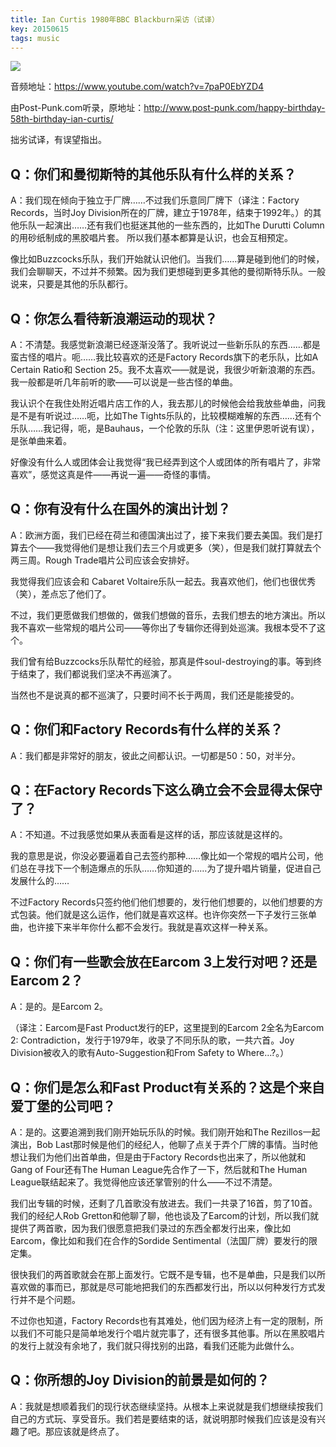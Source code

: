 ```yaml
---
title: Ian Curtis 1980年BBC Blackburn采访（试译）
key: 20150615
tags: music
---
```


![](https://img3.doubanio.com/view/note/large/public/p27442123.jpg)

音频地址：https://www.youtube.com/watch?v=7paP0EbYZD4

由Post-Punk.com听录，原地址：http://www.post-punk.com/happy-birthday-58th-birthday-ian-curtis/

拙劣试译，有误望指出。

## Q：你们和曼彻斯特的其他乐队有什么样的关系？

A：我们现在倾向于独立于厂牌……不过我们乐意同厂牌下（译注：Factory Records，当时Joy Division所在的厂牌，建立于1978年，结束于1992年。）的其他乐队一起演出……还有我们也挺迷其他的一些东西的，比如The Durutti Column的用砂纸制成的黑胶唱片套。
  所以我们基本都算是认识，也会互相预定。
  
  像比如Buzzcocks乐队，我们开始就认识他们。当我们……算是碰到他们的时候，我们会聊聊天，不过并不频繁。因为我们更想碰到更多其他的曼彻斯特乐队。一般说来，只要是其他的乐队都行。


## Q：你怎么看待新浪潮运动的现状？

A：不清楚。我感觉新浪潮已经逐渐没落了。我听说过一些新乐队的东西……都是蛮古怪的唱片。呃……我比较喜欢的还是Factory Records旗下的老乐队，比如A Certain Ratio和 Section 25。我不太喜欢——就是说，我很少听新浪潮的东西。我一般都是听几年前听的歌——可以说是一些古怪的单曲。
  
  我认识个在我住处附近唱片店工作的人，我去那儿的时候他会给我放些单曲，问我是不是有听说过……呃，比如The Tights乐队的，比较模糊难解的东西……还有个乐队……我记得，呃，是Bauhaus，一个伦敦的乐队（注：这里伊恩听说有误），是张单曲来着。
  
  好像没有什么人或团体会让我觉得“我已经弄到这个人或团体的所有唱片了，非常喜欢”，感觉这真是件——再说一遍——奇怪的事情。


## Q：你有没有什么在国外的演出计划？

A：欧洲方面，我们已经在荷兰和德国演出过了，接下来我们要去美国。我们是打算去个——我觉得他们是想让我们去三个月或更多（笑），但是我们就打算就去个两三周。Rough Trade唱片公司应该会安排好。
  
  我觉得我们应该会和 Cabaret Voltaire乐队一起去。我喜欢他们，他们也很优秀（笑），差点忘了他们了。
  
  不过，我们更愿做我们想做的，做我们想做的音乐，去我们想去的地方演出。所以我不喜欢一些常规的唱片公司——等你出了专辑你还得到处巡演。我根本受不了这个。
  
  我们曾有给Buzzcocks乐队帮忙的经验，那真是件soul-destroying的事。等到终于结束了，我们都说我们坚决不再巡演了。
  
  当然也不是说真的都不巡演了，只要时间不长于两周，我们还是能接受的。


## Q：你们和Factory Records有什么样的关系？
A：我们都是非常好的朋友，彼此之间都认识。一切都是50：50，对半分。


## Q：在Factory Records下这么确立会不会显得太保守了？
A：不知道。不过我感觉如果从表面看是这样的话，那应该就是这样的。

  我的意思是说，你没必要逼着自己去签约那种……像比如一个常规的唱片公司，他们总在寻找下一个制造爆点的乐队……你知道的……为了提升唱片销量，促进自己发展什么的……
  
  不过Factory Records只签约他们他们想要的，发行他们想要的，以他们想要的方式包装。他们就是这么运作，他们就是喜欢这样。也许你突然一下子发行三张单曲，也许接下来半年你什么都不会发行。我就是喜欢这样一种关系。


## Q：你们有一些歌会放在Earcom 3上发行对吧？还是Earcom 2？

A：是的。是Earcom 2。

（译注：Earcom是Fast Product发行的EP，这里提到的Earcom 2全名为Earcom 2: Contradiction，发行于1979年，收录了不同乐队的歌，一共六首。Joy Division被收入的歌有Auto-Suggestion和From Safety to Where…?。）


## Q：你们是怎么和Fast Product有关系的？这是个来自爱丁堡的公司吧？

A：是的。这要追溯到我们刚开始玩乐队的时候。我们刚开始和The Rezillos一起演出，Bob Last那时候是他们的经纪人，他聊了点关于弄个厂牌的事情。当时他想让我们为他们出首单曲，但是由于Factory Records也出来了，所以他就和Gang of Four还有The Human League先合作了一下，然后就和The Human League联结起来了。我觉得他应该还掌管别的什么——不过不清楚。
  
  我们出专辑的时候，还剩了几首歌没有放进去。我们一共录了16首，剪了10首。我们的经纪人Rob Gretton和他聊了聊，他也谈及了Earcom的计划，所以我们就提供了两首歌，因为我们很愿意把我们录过的东西全都发行出来，像比如Earcom，像比如和我们在合作的Sordide Sentimental（法国厂牌）要发行的限定集。
  
  很快我们的两首歌就会在那上面发行。它既不是专辑，也不是单曲，只是我们以所喜欢做的事而已，那就是尽可能地把我们的东西都发行出，所以以何种发行方式发行并不是个问题。
  
  不过你也知道，Factory Records也有其难处，他们因为经济上有一定的限制，所以我们不可能只是简单地发行个唱片就完事了，还有很多其他事。所以在黑胶唱片的发行上就没有余地了，我们就只得找别的出路，看我们还能为此做什么。


## Q：你所想的Joy Division的前景是如何的？

A：我就是想顺着我们的现行状态继续坚持。从根本上来说就是我们想继续按我们自己的方式玩、享受音乐。我们若是要结束的话，就说明那时候我们应该是没有兴趣了吧。那应该就是终点了。
